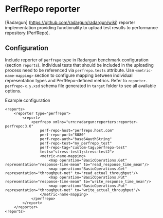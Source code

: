 PerfRepo reporter
=================
[Radargun] (https://github.com/radargun/radargun/wiki) reporter implementation providing functionality to upload test results to performance repository (PerfRepo).

## Configuration
Include reporter of `perfrepo` type in Radargun benchmark configuration (section `reports`). Individual tests that should be included in the uploading process need to be referenced via `perfrepo.tests` attribute. 
Use `<metric-name-mapping>` section to configure mapping between individual representation types and PerfRepo-defined metrics. Refer to `reporter-perfrepo-x.y.xsd` schema file generated in `target` folder 
to see all available options.

Example configuration

    <reports>
        <reporter type="perfrepo">
            <report>
                <perfrepo xmlns="urn:radargun:reporters:reporter-perfrepo:3.0"
                    perf-repo-host="perfrepo.host.com"
                    perf-repo-port="8080"
                    perf-repo-auth="base64authString"
                    perf-repo-test="my_perfrepo_test"
                    perf-repo-tag="custom-tag;perfrepo-test"
                    tests="stress-test1;stress-test2">
                    <metric-name-mapping>
                        <map operation="BasicOperations.Get" representation="response-time-mean" to="read_response_time_mean"/>
                        <map operation="BasicOperations.Get" representation="throughput-net" to="read_actual_throughput"/>
                        <map operation="BasicOperations.Put" representation="response-time-mean" to="write_response_time_mean"/>
                        <map operation="BasicOperations.Put" representation="throughput-net" to="write_actual_throughput"/>
                    </metric-name-mapping>
                </perfrepo>
            </report>
        </reporter>
    <reports>
